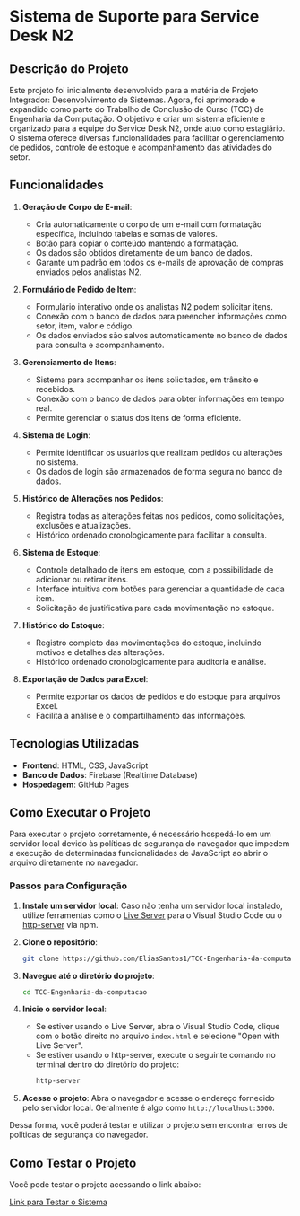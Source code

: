 # Sistema de Suporte para Service Desk N2

## Descrição do Projeto

Este projeto foi inicialmente desenvolvido para a matéria de Projeto Integrador: Desenvolvimento de Sistemas. Agora, foi aprimorado e expandido como parte do Trabalho de Conclusão de Curso (TCC) de Engenharia da Computação. O objetivo é criar um sistema eficiente e organizado para a equipe do Service Desk N2, onde atuo como estagiário. O sistema oferece diversas funcionalidades para facilitar o gerenciamento de pedidos, controle de estoque e acompanhamento das atividades do setor.

## Funcionalidades

1. **Geração de Corpo de E-mail**:
   - Cria automaticamente o corpo de um e-mail com formatação específica, incluindo tabelas e somas de valores.
   - Botão para copiar o conteúdo mantendo a formatação.
   - Os dados são obtidos diretamente de um banco de dados.
   - Garante um padrão em todos os e-mails de aprovação de compras enviados pelos analistas N2.

2. **Formulário de Pedido de Item**:
   - Formulário interativo onde os analistas N2 podem solicitar itens.
   - Conexão com o banco de dados para preencher informações como setor, item, valor e código.
   - Os dados enviados são salvos automaticamente no banco de dados para consulta e acompanhamento.

3. **Gerenciamento de Itens**:
   - Sistema para acompanhar os itens solicitados, em trânsito e recebidos.
   - Conexão com o banco de dados para obter informações em tempo real.
   - Permite gerenciar o status dos itens de forma eficiente.

4. **Sistema de Login**:
   - Permite identificar os usuários que realizam pedidos ou alterações no sistema.
   - Os dados de login são armazenados de forma segura no banco de dados.

5. **Histórico de Alterações nos Pedidos**:
   - Registra todas as alterações feitas nos pedidos, como solicitações, exclusões e atualizações.
   - Histórico ordenado cronologicamente para facilitar a consulta.

6. **Sistema de Estoque**:
   - Controle detalhado de itens em estoque, com a possibilidade de adicionar ou retirar itens.
   - Interface intuitiva com botões para gerenciar a quantidade de cada item.
   - Solicitação de justificativa para cada movimentação no estoque.

7. **Histórico do Estoque**:
   - Registro completo das movimentações do estoque, incluindo motivos e detalhes das alterações.
   - Histórico ordenado cronologicamente para auditoria e análise.

8. **Exportação de Dados para Excel**:
   - Permite exportar os dados de pedidos e do estoque para arquivos Excel.
   - Facilita a análise e o compartilhamento das informações.

## Tecnologias Utilizadas

- **Frontend**: HTML, CSS, JavaScript
- **Banco de Dados**: Firebase (Realtime Database)
- **Hospedagem**: GitHub Pages

## Como Executar o Projeto

Para executar o projeto corretamente, é necessário hospedá-lo em um servidor local devido às políticas de segurança do navegador que impedem a execução de determinadas funcionalidades de JavaScript ao abrir o arquivo diretamente no navegador.

### Passos para Configuração

1. **Instale um servidor local**: Caso não tenha um servidor local instalado, utilize ferramentas como o [Live Server](https://marketplace.visualstudio.com/items?itemName=ritwickdey.LiveServer) para o Visual Studio Code ou o [http-server](https://www.npmjs.com/package/http-server) via npm.

2. **Clone o repositório**:
    ```bash
    git clone https://github.com/EliasSantos1/TCC-Engenharia-da-computacao.git
    ```

3. **Navegue até o diretório do projeto**:
    ```bash
    cd TCC-Engenharia-da-computacao
    ```

4. **Inicie o servidor local**:
    - Se estiver usando o Live Server, abra o Visual Studio Code, clique com o botão direito no arquivo `index.html` e selecione "Open with Live Server".
    - Se estiver usando o http-server, execute o seguinte comando no terminal dentro do diretório do projeto:
        ```bash
        http-server
        ```

5. **Acesse o projeto**:
   Abra o navegador e acesse o endereço fornecido pelo servidor local. Geralmente é algo como `http://localhost:3000`.

Dessa forma, você poderá testar e utilizar o projeto sem encontrar erros de políticas de segurança do navegador.

## Como Testar o Projeto

Você pode testar o projeto acessando o link abaixo:

[Link para Testar o Sistema](https://eliassantos1.github.io/TCC-Engenharia-da-computacao/)
